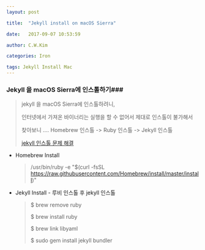 ```yaml
---
layout: post

title:  "Jekyll install on macOS Sierra"

date:   2017-09-07 10:53:59

author: C.W.Kim

categories: Iron

tags: Jekyll Install Mac
---
```


### Jekyll 을 macOS Sierra에 인스톨하기###

> jekyll 을 macOS Sierra에 인스톨하려니, 
>
> 인터넷에서 가져온 바이너리는 실행을 할 수 없어서 제대로 인스톨이 불가해서
>
> 찾아보니 …. Homebrew 인스톨 -> Ruby 인스톨 -> Jekyll 인스톨 
>
> [jekyll 인스톨 문제 해결 ](https://github.com/jekyll/jekyll/issues/4093)

* Homebrew Install

  > /usr/bin/ruby -e "$(curl -fsSL https://raw.githubusercontent.com/Homebrew/install/master/install)"

* Jekyll Install - 루비 인스톨 후 jekyll 인스톨 

  > $ brew remove ruby
  >
  > $ brew install ruby
  >
  > $ brew link libyaml
  >
  > $ sudo gem install jekyll bundler





